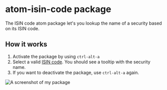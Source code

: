# atom-isin-code package

The ISIN code atom package let's you lookup the name of a security based on its ISIN code.

## How it works

1. Activate the package by using `ctrl-alt-a`
1. Select a valid [ISIN code](https://en.wikipedia.org/wiki/International_Securities_Identification_Number#Description). You should see a tooltip with the security name.
1. If you want to deactivate the package, use `ctrl-alt-a` again.

![A screenshot of my package](https://user-images.githubusercontent.com/16947088/55124769-b4b6a380-5107-11e9-9575-419f69344e3b.gif)
